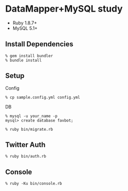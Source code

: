 DataMapper+MySQL study
======================

* Ruby 1.8.7+
* MySQL 5.1+


Install Dependencies
--------------------

    % gem install bundler
    % bundle install


Setup
-----

Config

    % cp sample.config.yml config.yml

DB

    % mysql -u your_name -p
    mysql> create database favbot;

    % ruby bin/migrate.rb


Twitter Auth
------------

    % ruby bin/auth.rb


Console
-------

    % ruby -Ku bin/console.rb